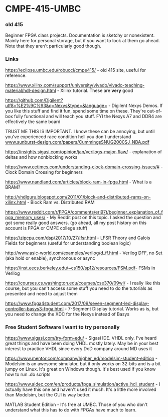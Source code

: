 # CMPE-415-UMBC
### old 415
Beginner FPGA class projects. Documentation is sketchy or nonexistent. 
Mainly here for personal storage, but if you want to look at them go ahead.
Note that they aren't particularly good though.

### Links

https://eclipse.umbc.edu/robucci/cmpe415/ - old 415 site, useful for reference.

https://www.xilinx.com/support/university/vivado/vivado-teaching-material/hdl-design.html - Xilinx tutorial. These are **very** good

https://github.com/Digilent?utf8=%E2%9C%93&q=Nexys&type=&language= - Digilent Nexys Demos. If you like this stuff and find it fun, spend some time on these. They're out-of-box fully functional and will teach you stuff. FYI the Nexys A7 and DDR4 are effectively the same board

TRUST ME THIS IS IMPORTANT. I know these can be annoying, but until you've experienced race condition hell you don't understand www.sunburst-design.com/papers/CummingsSNUG2000SJ_NBA.pdf

https://insights.sigasi.com/opinion/jan/verilogs-major-flaw/ - explanation of deltas and how nonblocking works

https://www.eetimes.com/understanding-clock-domain-crossing-issues/# - Clock Domain Crossing for beginners

https://www.nandland.com/articles/block-ram-in-fpga.html - What is a BRAM?

http://vhdlguru.blogspot.com/2011/01/block-and-distributed-rams-on-xilinx.html - Block Ram vs. Distributed RAM

https://www.reddit.com/r/FPGA/comments/eri97t/beginner_explanation_of_fpga_memory_uses/ - My Reddit post on this topic. I asked the question and got some really good answers. (go ahead, all my post history on this account is FPGA or CMPE college stuff)

https://zipcpu.com/dsp/2017/10/27/lfsr.html - LFSR Theory and Galois Fields for beginners (useful for understanding boolean logic)

http://www.asic-world.com/examples/verilog/d_ff.html - Verilog DFF, no Set (aka hold or enable), synchronous or async

https://inst.eecs.berkeley.edu/~cs150/sp12/resources/FSM.pdf- FSMs in Verilog

https://courses.cs.washington.edu/courses/cse370/09wi/ - I really like this course, but you can't access some stuff you need to do the tutorials as presented and need to adjust them

https://www.fpga4student.com/2017/09/seven-segment-led-display-controller-basys3-fpga.html - 7-Segment Display tutorial. Works as is, but you need to change the XDC for the Nexys instead of Basys

### Free Student Software I want to try personally

https://www.sigasi.com/try-form-edu/ - Sigasi IDE. VHDL only. I've heard great things and have been doing VHDL mostly lately. May be in your best interest to practice VHDL since every DoD company around MD uses it

https://www.mentor.com/company/higher_ed/modelsim-student-edition - Modelsim is an awesome simulator, but it only works on 32-bits and is a bit jumpy on Linux. It's great on Windows though. It's best used if you know how to run .do scripts

https://www.aldec.com/en/products/fpga_simulation/active_hdl_student - I actually have this one and haven't used it much. It's a little more involved than Modelsim, but the GUI is way better.

MATLAB Student Edition - It's free at UMBC. Those of you who don't understand what this has to do with FPGAs have much to learn.
